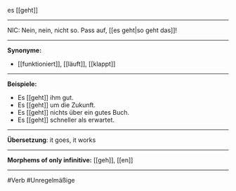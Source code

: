 es [[geht]]

---

NIC: Nein, nein, nicht so. Pass auf, [[es geht|so geht das]]!

---

**Synonyme:**

- [[funktioniert]], [[läuft]], [[klappt]]

---

**Beispiele:**

- Es [[geht]] ihm gut.
- Es [[geht]] um die Zukunft.
- Es [[geht]] nichts über ein gutes Buch.
- Es [[geht]] schneller als erwartet.

---

**Übersetzung**:
it goes, it works

---

**Morphems of only infinitive:**
[[geh]], [[en]]

---

#Verb #Unregelmäßige
